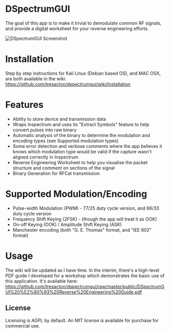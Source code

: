 # DSpectrumGUI

The goal of this app is to make it trivial to demodulate common RF signals, and provide a digital worksheet for your reverse engineering efforts.

![DSpectrumGUI Screenshot](https://raw.githubusercontent.com/tresacton/dspectrumgui/master/public/screenshot.png)

# Installation 
Step by step instructions for Kali Linux (Debian based OS), and MAC OSX, are both available in the wiki: <https://github.com/tresacton/dspectrumgui/wiki/Installation> 


# Features
* Ability to store device and transmission data
* Wraps Inspectrum and uses its "Extract Symbols" feature to help convert pulses into raw binary
* Automatic analysis of the binary to determine the modulation and encoding types (see Supported modulation types)
* Some error detection and verbose comments where the app believes it knows which modulation type would be valid if the capture wasn't aligned correctly in Inspectrum
* Reverse Engineering Worksheet to help you visualise the packet structure and comment on sections of the signal
* Binary Generation for RFCat transmission

# Supported Modulation/Encoding
* Pulse-width Modulation (PWM) - 77/25 duty cycle version, and 66/33 duty cycle version
* Frequency Shift Keying (2FSK) - (though the app will treat it as OOK)
* On-off Keying (OOK) / Amplitude Shift Keying (ASK)
* Manchester encoding (both "G. E. Thomas" format, and "IEE 802" format)

# Usage
The wiki will be updated as I have time. In the interim, there's a high-level PDF guide I developed for a workshop which demonstrates the basic use of this application. It's available here: <https://github.com/tresacton/dspectrumgui/raw/master/public/DSpectrumGUI%20%E2%80%93%20Reverse%20Engineering%20Guide.pdf>

## License
Licensing is AGPL by default. An MIT license is available for purchase for commercial use. 

 
 
